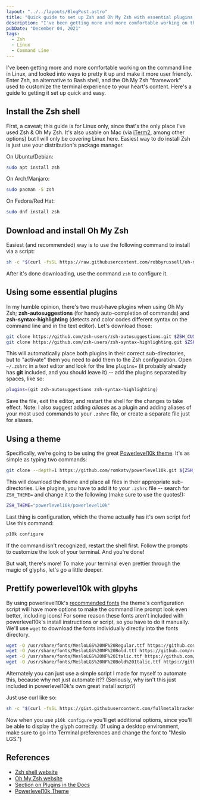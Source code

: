 ```yaml
---
layout: "../../layouts/BlogPost.astro"
title: "Quick guide to set up Zsh and Oh My Zsh with essential plugins and a theme"
description: "I've been getting more and more comfortable working on the command line in Linux, and looked into ways to pretty it up and make it more user friendly. Enter Zsh, an alternative to Bash shell, and the Oh My Zsh framework used to customize the terminal experience to your heart's content. Here's my basic set up."
pubDate: "December 04, 2021"
tags:
  - Zsh
  - Linux
  - Command Line
---
```


I've been getting more and more comfortable working on the command line in Linux, and looked into ways to pretty it up and make it more user friendly. Enter Zsh, an alternative to Bash shell, and the Oh My Zsh "framework" used to customize the terminal experience to your heart's content. Here's a guide to getting it set up quick and easy.

## Install the Zsh shell

First, a caveat; this guide is for Linux only, since that's the only place I've used Zsh & Oh My Zsh. It's also usable on Mac (via <a href="https://iterm2.com" target="_blank">iTerm2</a>, among other options) but I will only be covering Linux here. Easiest way to do install Zsh is just use your distribution's package manager.

On Ubuntu/Debian:

```bash
sudo apt install zsh
```

On Arch/Manjaro:

```bash
sudo pacman -S zsh
```

On Fedora/Red Hat:

```bash
sudo dnf install zsh
```

## Download and install Oh My Zsh

Easiest (and recommended) way is to use the following command to install via a script:

```bash
sh -c "$(curl -fsSL https://raw.githubusercontent.com/robbyrussell/oh-my-zsh/master/tools/install.sh)"
```

After it's done downloading, use the command `zsh` to configure it.

## Using some essential plugins

In my humble opinion, there's two must-have plugins when using Oh My Zsh; **zsh-autosuggestions** (for handy auto-completion of commands) and **zsh-syntax-highlighting** (detects and color codes different syntax on the command line and in the text editor). Let's download those:

```bash
git clone https://github.com/zsh-users/zsh-autosuggestions.git $ZSH_CUSTOM/plugins/zsh-autosuggestions
git clone https://github.com/zsh-users/zsh-syntax-highlighting.git $ZSH_CUSTOM/plugins/zsh-syntax-highlighting
```

This will automatically place both plugins in their correct sub-directories, but to "activate" them you need to add them to the Zsh configuration. Open `~/.zshrc` in a text editor and look for the line `plugins=` (it probably already has **git** included, and you should leave it) -- add the plugins separated by spaces, like so:

```bash
plugins=(git zsh-autosuggestions zsh-syntax-highlighting)
```

Save the file, exit the editor, and restart the shell for the changes to take effect. Note: I also suggest adding _aliases_ as a plugin and adding aliases of your most used commands to your `.zshrc` file, or create a separate file just for aliases.

## Using a theme

Specifically, we're going to be using the great <a href="https://github.com/romkatv/powerlevel10k" target="_blank">Powerlevel10k theme</a>. It's as simple as typing two commands:

```bash
git clone --depth=1 https://github.com/romkatv/powerlevel10k.git ${ZSH_CUSTOM:-$HOME/.oh-my-zsh/custom}/themes/powerlevel10k
```

This will download the theme and place all files in their appropriate sub-directories. Like plugins, you have to add it to your `.zshrc` file -- search for `ZSH_THEME=` and change it to the following (make sure to use the quotes!):

```bash
ZSH_THEME="powerlevel10k/powerlevel10k"
```

Last thing is configuration, which the theme actually has it's own script for! Use this command:

```bash
p10k configure
```

If the command isn't recognized, restart the shell first. Follow the prompts to customize the look of your terminal. And you're done!

But wait, there's more! To make your terminal even prettier through the magic of glyphs, let's go a little deeper.

## Prettify powerlevel10k with glpyhs

By using powerlevel10k's [recommended fonts](https://github.com/romkatv/powerlevel10k#fonts) the theme's configuration script will have more options to make the command line prompt look even better, including icons! For some reason these fonts aren't included with powerlevel10k's install instructions or script, so you have to do it manually. We'll use `wget` to download the fonts individually directly into the fonts directory.

```bash
wget -O /usr/share/fonts/MesloLGS%20NF%20Regular.ttf https://github.com/romkatv/powerlevel10k-media/raw/master/MesloLGS%20NF%20Regular.ttf
wget -O /usr/share/fonts/MesloLGS%20NF%20Bold.ttf https://github.com/romkatv/powerlevel10k-media/raw/master/MesloLGS%20NF%20Bold.ttf
wget -O /usr/share/fonts/MesloLGS%20NF%20Italic.ttf https://github.com/romkatv/powerlevel10k-media/raw/master/MesloLGS%20NF%20Italic.ttf
wget -O /usr/share/fonts/MesloLGS%20NF%20Bold%20Italic.ttf https://github.com/romkatv/powerlevel10k-media/raw/master/MesloLGS%20NF%20Bold%20Italic.ttf
```

Alternately you can just use a simple script I made for myself to automate this, because why not just automate it?? (Seriously, why isn't this just included in powerlevel10k's own great install script?)

Just use curl like so:

```bash
sh -c "$(curl -fsSL https://gist.githubusercontent.com/fullmetalbrackets/5a094e7daef47dd63074259143466442/raw/86f1cb332dda8976fddd371d3cf2530e48e031c9/meslo-fonts.sh)"
```

Now when you use `p10k configure` you'll get additional options, since you'll be able to display the glyph correctly. (If using a desktop environment, make sure to go into Terminal preferences and change the font to "Meslo LGS.")

## References

- <a href="https://zsh.org" target="_blank">Zsh shell website</a>
- <a href="https://ohmyz.sh" target="_blank">Oh My Zsh website</a>
- <a href="https://github.com/ohmyzsh/ohmyzsh#using-oh-my-zsh" target="_blank">Section on Plugins in the Docs</a>
- <a href="https://github.com/romkatv/powerlevel10k" target="_blank">Powerlevel10k Theme</a>
